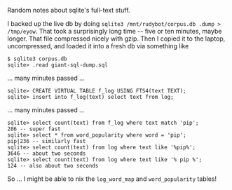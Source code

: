 Random notes about sqlite's full-text stuff.

I backed up the live db by doing `sqlite3 /mnt/rudybot/corpus.db .dump > /tmp/eyow`.
That took a surprisingly long time -- five or ten minutes, maybe
longer.  That file compressed nicely with gzip.  Then I copied it to
the laptop, uncompressed, and loaded it into a fresh db via something
like

    $ sqlite3 corpus.db
    sqlite> .read giant-sql-dump.sql

... many minutes passed ...

    sqlite> CREATE VIRTUAL TABLE f_log USING FTS4(text TEXT);
    sqlite> insert into f_log(text) select text from log;

... many minutes passed ...

    sqlite> select count(text) from f_log where text match 'pip';
    286 -- super fast
    sqlite> select * from word_popularity where word = 'pip';
    pip|236 -- similarly fast
    sqlite> select count(text) from log where text like '%pip%';
    3646 -- about two seconds
    sqlite> select count(text) from log where text like '% pip %';
    124 -- also about two seconds

So ... I might be able to nix the `log_word_map` and `word_popularity` tables!
